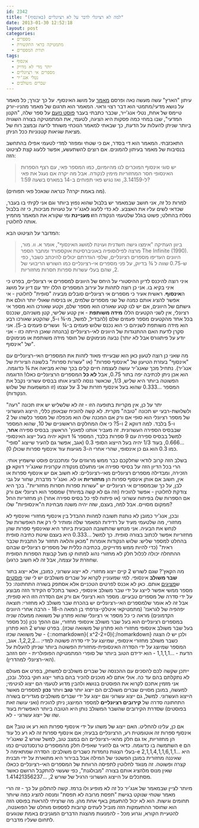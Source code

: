 ```yaml
---
id: 2342
title: "למה לא רציונלי לדבר על לא רציונליים (באינסוף)"
date: 2013-01-30 12:52:18
layout: post
categories: 
  - מספרים
  - מתמטיקה בראי התקשורת
  - תורת המספרים
tags: 
  - אינסוף
  - יותר מדי לא מדויק
  - מספרים אי רציונליים
  - נטלי אנג'יר
  - שברים משולבים
---
```

עיתון "הארץ" עשה מעשה נאה ופרסם <a href="http://www.haaretz.co.il/news/science/1.1917453">מאמר</a> על מושג האינסוף. על כך יבורך; כל מאמר על נושא מדעי/מתמטי הוא דבר רצוי וראוי. המאמר הוא תרגום של מאמר מהניו-יורק טיימס של אחת, נטלי אנג'ייר, שכבר כתבתי בעבר <a href="http://www.gadial.net/2011/05/10/the_canon_anti_math/">פוסט נזעם</a> על ספר שלה, "הקנון המדעי", שבו במחי כמה פסקות היא הציגה, לטעמי, את המתמטיקה בצורה השגויה ביותר שניתן להעלות על הדעת, כך שבאתי למאמר הנוכחי משוחד לרעה ובמצב רוח של מציאת שגיאות קטנוניות ככל הניתן.

התאכזבתי. המאמר הוא די בסדר, אם כי שטחי ומפוזר למדי לטעמי אפילו בהתחשב בנסיבות של מאמר בעיתון להמונים. אם רוצים להשתעשע, אפשר ללעוג קצת לציטוט הזה:
<blockquote>יש סוגי אינסוף המוכרים לנו מהיומיום, כמו המספר פאי, עם רצף הספרות האינסופי חסר המחזוריות מימין לנקודה. אבל מה יקרה אם נעגל את פאי ל-3.14159, ואז נגיש פאי תפוחים ב-14 במארס בשעה 1:59?</blockquote>
(מה באמת יקרה? כנראה שנאכל פאי תפוחים).

למרות כל זה, אני חושב שבמאמר יש בלבול שהוא נפוץ ביותר וגם אני לקיתי בו בעבר, שכדאי לשים עליו את האצבע. לא כדי ללעוג לאנג'יר על טעויות מביכות, כי זה בלבול נסלח בהחלט; פשוט בגלל שלטעמי הנקודה הז<strong>ו מעניינת </strong>ומי שקורא את המאמר מחמיץ אותה לחלוטין.

המדובר על הציטוט הבא:
<blockquote>ביוון העתיקה "אימצו גישה חשדנית ועוינת למושג האינסוף", אומר א. וו. מור, מרצה לפילוסופיה באוניברסיטת אוקספורד ומחבר הספר The Infinite (1990). היוונים העדיפו מספרים רציונליים, שלפי הגדרתם יכולים להיכתב כשבר, כפי ש-0.75 שווה ל ¾ בדיוק, על פני מספרים אי-רציונליים כמו השורש הריבועי של 2, שהם בעלי עשרות ספרות חסרות מחזוריות.</blockquote>
איני רוצה להיכנס לדיון ההיסטורי על היחס של היוונים למספרים אי רציונליים, בפרט כי איני בקיא בו. אני כן רוצה לתהות על עירוב המספרים הללו יחד עם דיון על מושג ה<strong>אינסוף</strong>. ראשית אעיר כי מספרים אי רציונליים סובלים מבעיה "סופית" לחלוטין - אי אפשר להציג אותם כמנה של שני מספרים שלמים, או בניסוח שאולי יותר הולם את גישתם של היוונים, אם יש לנו קטע שאורכו הוא מספר שלם, וקטע שאורכו הוא מספר אי רציונלי, אין לשני הקטעים הללו <strong>מידה משותפת</strong> - אין קטע שלישי, קטן משניהם, שנכנס בכל אחד מהקטעים מספר פעמים שלם (להבדיל, למשל, מ-¾ ו-5, שהקטע שאורכו רבע הוא מידה משותפת לשניהם כי הוא נכנס שלוש פעמים ב-¾  ועשרים פעמים ב-5). אני סקרן לדעת האם ההתנגדות של היוונים לאי-רציונליים (בהנחה שאכן הייתה כזו - אני יודע על פיתגורס אבל לא יותר) נבעה מנימוקים של חוסר מידה משותפת או מנימוקים של "אינסוף".

מה שאני כן רוצה לטעון כאן הוא שבעייתי מאוד לזהות את המספרים האי-רציונליים עם "אינסוף" בעזרת הטיעון של "אינסוף ספרות" (או "עשרות ספרות" בלשונה הציורית של אנג'יר). נתחיל מכך שאנג'יר עושה לעצמה חיים קלים בכך שהיא מביאה את ¾ כדוגמה. הוא אכן ניתן לכתיבה יפה בתור 0.75, אבל <strong>לא כל</strong> המספרים הרציונליים כאלו! הדוגמה הפשוטה ביותר היא שליש, 1/3, שכאשר ננסה להציג אותו בבסיס עשרוני נקבל את המספר ...0.333 שהוא בעל אינסוף חזרות של 3 על עצמו (זו המשמעות של שלוש הנקודות).

יתר על כן, אין מקריות בתופעה הזו - זה לא שלשליש יש איזו תכונה "רעה" ולשלושת-רבעי יש תכונה "טובה" מקרית. לא קשה להוכיח שבאופן כללי, הייצוג העשרוני של מספר רציונלי הוא סופי אם ורק אם המכנה שלו הוא מכפלה של מספר כלשהו של 2 ו-5 בלבד. למה דווקא 2 ו-5? כי אלו המחלקים הראשוניים של 10, שהוא המספר שבבסיס הספירה העשרונית. זה מעביר אותנו לפאנץ' הראשון: בבסיס ספירה <strong>אחר</strong>, למשל בבסיס ספירה עם 9 ספרות בלבד, המספר ¾ דווקא יהיה בעל ייצוג האינסופי ...0.666, בעוד 1/3 יהיה בעל הייצוג הסופי 0.3 (אגב, אפשר גם להעיר שייצוג "סופי" כמו 0.3 הוא גם כן אינסופי, שהרי אחרי ה-3 מגיעות עוד אינסוף ספרות שכולן 0).

בשלב הזה קרוב לודאי שחלקכם כבר ממש מרוגזים עלי ומתכננים פוסט שישמיץ אותי. הרי בכל הדיון הזה על בסיסי ספירה אני מתעלם מנקודה עקרונית שאנג'יר דווקא <strong>כן</strong> הזכירה, ומבדילה מספרים רציונליים מאי-רציונליים: לא חשוב אם יש אינסוף ספרות או אין, חשוב אם אותן אינסוף ספרות הן <strong>מחזוריות</strong> או לא. ואנג'יר מדברת, שחור על גבי לבן, על כך שבמספרים אי רציונליים יש "עשרות ספרות חסרות מחזוריות". בכך היא צודקת לחלוטין - אפשר להוכיח (וזה גם לא קשה במיוחד) שמספר הוא רציונלי אם ורק אם הספרות שלו בפיתוח עשרוני (או פיתוח לפי כל בסיס ספירה אחר) הן מחזוריות החל ממקום מסויים. אבל למה, בעצם, שזה יהיה משנה מבחינת ה"אינסופיות" שלו?

ובכן, אנג'יר כמובן לא נותנת תשובה למהות ההבדל בין אינסוף מחזורי ואינסוף לא מחזורי, מה שלטעמי מעיד על רדידות המאמר שלה ומותיר לי רק את האפשרות של לנחש את הבעיה. אני מנחש שהתשובה הטבעית ביותר היא שאינסוף ספרות שהן מחזוריות אפשר לכתוב בצורה סופית. כך למשל ...0.333 היא בעצם שיטת כתיבה סופית בהחלט למספר שליש: שלוש הנקודות אומרות "מכאן והלאה תחזור על התבנית שכבר ראית" (כדי להיות ממש מדוייקים, בכתיבה כללית של מספרים רציונליים שבהם ההתחלה יכולה לכלול חלק לא מחזורי נהוג למתוח קו מעל קבוצת הספרות הסופית שחוזרת על עצמה, אבל זה לא חשוב כרגע).

מה הקאץ'? שגם לשורש 2 קיים ייצוג מחזורי. לא ייצוג עשרוני, כמובן, אלא ייצוג בתור <strong>שבר משולב</strong> אינסופי. למי שמעוניין לקרוא על שברים משולבים יש לי שני <a href="http://www.gadial.net/2010/05/29/continued_fractions_1/">פוסטים</a> ש<a href="http://www.gadial.net/2010/06/04/continued_fractions_1-2/">מציגים</a> אותם. כאן לא אכנס לפרטים הטכניים אלא אסתפק בשורה התחתונה: כל מספר ממשי אפשר לייצג על ידי שבר משולב אינסופי, כאשר בתכל'ס הקידוד הזה מבוצע על ידי סדרה של מספרים טבעיים. מספר הוא רציונלי אם ורק אם הסדרה הזו היא סופית; אבל זה לא אומר שלמספרים האי-רציונליים יש בהכרח שבר משולב לא מחזורי: תוצאה יפהפיה של לגראנז' (מתמטיקאי איטלקי-צרפתי בן המאה ה-18 - הרבה אחרי היוונים הקדמונים) מראה כי כל מספר אי רציונלי שהוא פתרון של משוואה ממעלה שניה במספרים רציונליים הוא בעל שבר משולב אינסופי מחזורי, וגם ההפך נכון (כל מספר בעל שבר משולב אינסופי מחזורי הוא פתרון של משוואה שכזו). בפרט שורש 2 הוא פתרון של משוואה שכזו - {::nomarkdown}\( x^2-2=0\){:/nomarkdown} ולכן יש לו הצגה כשבר משולב מחזורי אינסופי, שמיוצג על ידי סדרה פשוטה למדי: ...1,2,2,2. אגב, המספר שמיוצג על ידי הסדרה האינסופית-מחזורית הפשוטה ביותר שניתן להעלות על הדעת - ...1,1,1,1 - הוא ידידם הטוב ביותר של סופרי המתמטיקה הפופולרית - יחס הזהב (האי-רציונלי למהדרין).

ייתכן שקשה לכם להסכים עם ההכנסה של שברים משולבים למשחק, בפרט אם מעולם לא נתקלתם בהם עד כה. אולי אתם לא מוכנים להכיר בהם בתור ייצוג חוקי בכלל. ובכן, אני מזמין אתכם לקרוא את הפוסטים בנושא ולהבין מדוע לטעמי הם ייצוג לגיטימי; למעשה, במובן מסויים שברים משולבים הם ייצוג יותר <strong>טוב</strong> ויותר <strong>נכון</strong> למספרים מאשר הייצוג העשרוני. למשל, גם ייצוג עשרוני וגם ייצוג על ידי שברים משולבים מגדירים בשורה התחתונה סדרה של <strong>קירובים רציונליים</strong> למספר המיוצג; ניתן להוכיח (ואני עושה זאת בפוסטים) שסדרת הקירובים שהשבר המשולב נותן היא הטובה ביותר האפשרית בעוד שזו של ייצוג עשרוני - לא.

אם כן, עלינו להחליט. האם ייצוג של משהו על ידי אינסוף ספרות הוא רע או טוב? אם אינסוף ספרות זה אוטומטית רע, הרציונליים בבעיה; אם אינסוף ספרות זה לא רע כל עוד הן מחזוריות, אז גם חלק מהאי-רציונליים הם במצב טוב, למשל שורש 2 שאנג'יר השתמשה בו כדוגמה. כדאי גם להעיר שאפילו חלק מהמספרים טרנסנדנטיים כמו e הם בעלי הצגות נחמדות כשברים משולבים: הסדרה שמתאימה ל-e היא ...2,1,1,4,1,1,6,1,1 שאיננה מחזורית במובן הפשטני של המילה אבל בבירור היא מתוארת על ידי תבנית קצרה ופשוטה. זה מנוגד לחלוטין לתפיסה הרווחת של המספרים האי-רציונליים ככאלו שאין מנוס מלהציג אותם בצורה "מבולגנת", כפי שעשוי להתקבל הרושם כאשר מסתכלים על הייצוג העשרוני הרגיל של שורש 2, ...1.41421356237.

מיותר לציין שבמאמר של אנג'יר כל זה לא מופיע ולו ברמז. קשה להתלונן על כך - זה הרי מאמר שטחי שנוקט בגישת "תפסת מרובה לא תפסת" ומנסה להציג כמה שיותר תחומים וגישות. הוא לא יכול להתעמק באף אחת מהן. מה שרציתי להראות בפוסט הזה הוא שחוסר ההתעמקות הזה מוביל לעתים קרובות לפספוס מוחלט של הפואנטה, להטעיית הקורא, וגרוע מכל - להמנעות מהצגת הדברים המגניבים באמת שנוגעים לתחום שעליו מדברים.
